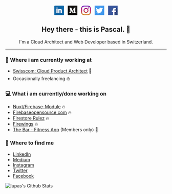 <p align='center'>
<a href="https://www.linkedin.com/in/pascalluther/"><img height="30" src="https://github.com/lupas/lupas/blob/master/icons/linkedin.png?raw=true"></a>&nbsp;&nbsp;
<a href="https://medium.com/@pascalluther"><img height="30" src="https://github.com/lupas/lupas/blob/master/icons/medium.png?raw=true"></a>&nbsp;&nbsp;
<a href="https://instagram.com/pascalaborad"><img height="30" src="https://github.com/lupas/lupas/blob/master/icons/instagram.jpg?raw=true"></a>&nbsp;&nbsp;
<a href="https://twitter.com/pascalluther"><img height="30" src="https://github.com/lupas/lupas/blob/master/icons/twitter.png?raw=true"></a>&nbsp;&nbsp;
<a href="https://www.facebook.com/pascal.luther"><img height="30" src="https://github.com/lupas/lupas/blob/master/icons/facebook.png?raw=true"></a>
</p>

<h2 align="center">Hey there - this is Pascal. 👋</h2>
<p align="center">I'm a Cloud Architect and Web Developer based in Switzerland.
</p>

---

### 💼 Where i am currently working at
- [Swisscom: Cloud Product Architect](https://www.swisscom.com) 💼 
- Occasionally freelancing ⛵️

### 💻 What i am currently/done working on
- [Nuxt/Firebase-Module](https://github.com/nuxt-community/firebase-module) 🔥
- [Firebaseopensource.com](https://github.com/firebase/firebaseopensource.com) 🔥
- [Firestore Rulez](https://github.com/lupas/firestore-rulez) 🔥
- [Firewings](https://github.com/lupas/firewings) 🔥
- [The Bar - Fitness App](https://app.gymwiththebar.com/) (Members only) 💪

<!-- ### 📖 What i am currently learning
- ...
- ... -->

### 👥 Where to find me
- [LinkedIn](https://ch.linkedin.com/in/pascalluther)
- [Medium](https://medium.com/@pascalluther)
- [Instagram](https://www.instagram.com/pascal.luther/?hl=en)
- [Twitter](https://twitter.com/pascalluther?lang=en)
- [Facebook](https://www.facebook.com/pascal.luther)

![lupas's Github Stats](https://github-readme-stats.vercel.app/api?username=lupas&show_icons=true&theme=vue&count_private=true)
